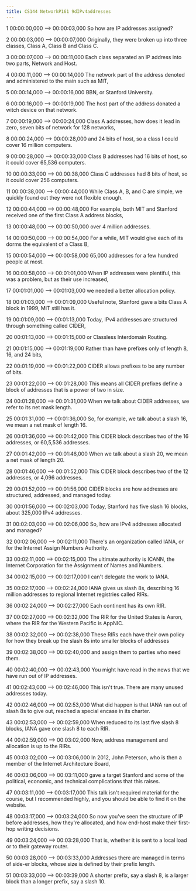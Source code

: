 ```yaml
---
title: CS144 NetworkP161 9dIPv4addresses
---
```


1
00:00:00,000 --> 00:00:03,000
So how are IP addresses assigned?

2
00:00:03,000 --> 00:00:07,000
Originally, they were broken up into three classes, Class A, Class B and Class C.

3
00:00:07,000 --> 00:00:11,000
Each class separated an IP address into two parts, Network and Host.

4
00:00:11,000 --> 00:00:14,000
The network part of the address denoted and administered to the main such as MIT,

5
00:00:14,000 --> 00:00:16,000
BBN, or Stanford University.

6
00:00:16,000 --> 00:00:19,000
The host part of the address donated a witch device on that network.

7
00:00:19,000 --> 00:00:24,000
Class A addresses, how does it lead in zero, seven bits of network for 128 networks,

8
00:00:24,000 --> 00:00:28,000
and 24 bits of host, so a class I could cover 16 million computers.

9
00:00:28,000 --> 00:00:33,000
Class B addresses had 16 bits of host, so it could cover 65,536 computers.

10
00:00:33,000 --> 00:00:38,000
Class C addresses had 8 bits of host, so it could cover 256 computers.

11
00:00:38,000 --> 00:00:44,000
While Class A, B, and C are simple, we quickly found out they were not flexible enough.

12
00:00:44,000 --> 00:00:48,000
For example, both MIT and Stanford received one of the first Class A address blocks,

13
00:00:48,000 --> 00:00:50,000
over 4 million addresses.

14
00:00:50,000 --> 00:00:54,000
For a while, MIT would give each of its dorms the equivalent of a Class B,

15
00:00:54,000 --> 00:00:58,000
65,000 addresses for a few hundred people at most.

16
00:00:58,000 --> 00:01:01,000
When IP addresses were plentiful, this was a problem, but as their use increased,

17
00:01:01,000 --> 00:01:03,000
we needed a better allocation policy.

18
00:01:03,000 --> 00:01:09,000
Useful note, Stanford gave a bits Class A block in 1999, MIT still has it.

19
00:01:09,000 --> 00:01:13,000
Today, IPv4 addresses are structured through something called CIDER,

20
00:01:13,000 --> 00:01:15,000
or Classless Interdomain Routing.

21
00:01:15,000 --> 00:01:19,000
Rather than have prefixes only of length 8, 16, and 24 bits,

22
00:01:19,000 --> 00:01:22,000
CIDER allows prefixes to be any number of bits.

23
00:01:22,000 --> 00:01:28,000
This means all CIDER prefixes define a block of addresses that is a power of two in size.

24
00:01:28,000 --> 00:01:31,000
When we talk about CIDER addresses, we refer to its net mask length.

25
00:01:31,000 --> 00:01:36,000
So, for example, we talk about a slash 16, we mean a net mask of length 16.

26
00:01:36,000 --> 00:01:42,000
This CIDER block describes two of the 16 addresses, or 60,5,536 addresses.

27
00:01:42,000 --> 00:01:46,000
When we talk about a slash 20, we mean a net mask of length 20.

28
00:01:46,000 --> 00:01:52,000
This CIDER block describes two of the 12 addresses, or 4,096 addresses.

29
00:01:52,000 --> 00:01:56,000
CIDER blocks are how addresses are structured, addressed, and managed today.

30
00:01:56,000 --> 00:02:03,000
Today, Stanford has five slash 16 blocks, about 325,000 IPv4 addresses.

31
00:02:03,000 --> 00:02:06,000
So, how are IPv4 addresses allocated and managed?

32
00:02:06,000 --> 00:02:11,000
There's an organization called IANA, or for the Internet Assign Numbers Authority.

33
00:02:11,000 --> 00:02:15,000
The ultimate authority is ICANN, the Internet Corporation for the Assignment of Names and Numbers.

34
00:02:15,000 --> 00:02:17,000
I can't delegate the work to IANA.

35
00:02:17,000 --> 00:02:24,000
IANA gives us slash 8s, describing 16 million addresses to regional Internet registries called RIRs.

36
00:02:24,000 --> 00:02:27,000
Each continent has its own RIR.

37
00:02:27,000 --> 00:02:32,000
The RIR for the United States is Aaron, where the RIR for the Western Pacific is AppNIC.

38
00:02:32,000 --> 00:02:38,000
These RIRs each have their own policy for how they break up the slash 8s into smaller blocks of addresses

39
00:02:38,000 --> 00:02:40,000
and assign them to parties who need them.

40
00:02:40,000 --> 00:02:43,000
You might have read in the news that we have run out of IP addresses.

41
00:02:43,000 --> 00:02:46,000
This isn't true. There are many unused addresses today.

42
00:02:46,000 --> 00:02:53,000
What did happen is that IANA ran out of slash 8s to give out, reached a special encase in its charter.

43
00:02:53,000 --> 00:02:59,000
When reduced to its last five slash 8 blocks, IANA gave one slash 8 to each RIR.

44
00:02:59,000 --> 00:03:02,000
Now, address management and allocation is up to the RIRs.

45
00:03:02,000 --> 00:03:06,000
In 2012, John Peterson, who is then a member of the Internet Architecture Board,

46
00:03:06,000 --> 00:03:11,000
gave a target Stanford and some of the political, economic, and technical complications that this raises.

47
00:03:11,000 --> 00:03:17,000
This talk isn't required material for the course, but I recommended highly, and you should be able to find it on the website.

48
00:03:17,000 --> 00:03:24,000
So now you've seen the structure of IP before addresses, how they're allocated, and how end-host make their first-hop writing decisions.

49
00:03:24,000 --> 00:03:28,000
That is, whether it is sent to a local load or to their gateway router.

50
00:03:28,000 --> 00:03:33,000
Addresses there are managed in terms of side-er blocks, whose size is defined by their prefix length.

51
00:03:33,000 --> 00:03:39,000
A shorter prefix, say a slash 8, is a larger block than a longer prefix, say a slash 10.

